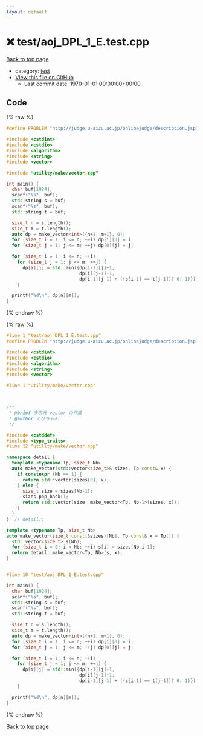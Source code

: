 ```yaml
---
layout: default
---
```


<!-- mathjax config similar to math.stackexchange -->
<script type="text/javascript" async
  src="https://cdnjs.cloudflare.com/ajax/libs/mathjax/2.7.5/MathJax.js?config=TeX-MML-AM_CHTML">
</script>
<script type="text/x-mathjax-config">
  MathJax.Hub.Config({
    TeX: { equationNumbers: { autoNumber: "AMS" }},
    tex2jax: {
      inlineMath: [ ['$','$'] ],
      processEscapes: true
    },
    "HTML-CSS": { matchFontHeight: false },
    displayAlign: "left",
    displayIndent: "2em"
  });
</script>

<script type="text/javascript" src="https://cdnjs.cloudflare.com/ajax/libs/jquery/3.4.1/jquery.min.js"></script>
<script src="https://cdn.jsdelivr.net/npm/jquery-balloon-js@1.1.2/jquery.balloon.min.js" integrity="sha256-ZEYs9VrgAeNuPvs15E39OsyOJaIkXEEt10fzxJ20+2I=" crossorigin="anonymous"></script>
<script type="text/javascript" src="../../assets/js/copy-button.js"></script>
<link rel="stylesheet" href="../../assets/css/copy-button.css" />


# :x: test/aoj_DPL_1_E.test.cpp

<a href="../../index.html">Back to top page</a>

* category: <a href="../../index.html#098f6bcd4621d373cade4e832627b4f6">test</a>
* <a href="{{ site.github.repository_url }}/blob/master/test/aoj_DPL_1_E.test.cpp">View this file on GitHub</a>
    - Last commit date: 1970-01-01 00:00:00+00:00




## Code

<a id="unbundled"></a>
{% raw %}
```cpp
#define PROBLEM "http://judge.u-aizu.ac.jp/onlinejudge/description.jsp?id=DPL_1_E"

#include <cstdint>
#include <cstdio>
#include <algorithm>
#include <string>
#include <vector>

#include "utility/make/vector.cpp"

int main() {
  char buf[1024];
  scanf("%s", buf);
  std::string s = buf;
  scanf("%s", buf);
  std::string t = buf;

  size_t n = s.length();
  size_t m = t.length();
  auto dp = make_vector<int>({n+1, m+1}, 0);
  for (size_t i = 1; i <= n; ++i) dp[i][0] = i;
  for (size_t j = 1; j <= m; ++j) dp[0][j] = j;

  for (size_t i = 1; i <= n; ++i)
    for (size_t j = 1; j <= m; ++j) {
      dp[i][j] = std::min({dp[i-1][j]+1,
                           dp[i][j-1]+1,
                           dp[i-1][j-1] + ((s[i-1] == t[j-1])? 0: 1)});
    }

  printf("%d\n", dp[n][m]);
}

```
{% endraw %}

<a id="bundled"></a>
{% raw %}
```cpp
#line 1 "test/aoj_DPL_1_E.test.cpp"
#define PROBLEM "http://judge.u-aizu.ac.jp/onlinejudge/description.jsp?id=DPL_1_E"

#include <cstdint>
#include <cstdio>
#include <algorithm>
#include <string>
#include <vector>

#line 1 "utility/make/vector.cpp"



/**
 * @brief 多次元 vector の作成
 * @author えびちゃん
 */

#include <cstddef>
#include <type_traits>
#line 12 "utility/make/vector.cpp"

namespace detail {
  template <typename Tp, size_t Nb>
  auto make_vector(std::vector<size_t>& sizes, Tp const& x) {
    if constexpr (Nb == 1) {
      return std::vector(sizes[0], x);
    } else {
      size_t size = sizes[Nb-1];
      sizes.pop_back();
      return std::vector(size, make_vector<Tp, Nb-1>(sizes, x));
    }
  }
}  // detail::

template <typename Tp, size_t Nb>
auto make_vector(size_t const(&sizes)[Nb], Tp const& x = Tp()) {
  std::vector<size_t> s(Nb);
  for (size_t i = 0; i < Nb; ++i) s[i] = sizes[Nb-i-1];
  return detail::make_vector<Tp, Nb>(s, x);
}


#line 10 "test/aoj_DPL_1_E.test.cpp"

int main() {
  char buf[1024];
  scanf("%s", buf);
  std::string s = buf;
  scanf("%s", buf);
  std::string t = buf;

  size_t n = s.length();
  size_t m = t.length();
  auto dp = make_vector<int>({n+1, m+1}, 0);
  for (size_t i = 1; i <= n; ++i) dp[i][0] = i;
  for (size_t j = 1; j <= m; ++j) dp[0][j] = j;

  for (size_t i = 1; i <= n; ++i)
    for (size_t j = 1; j <= m; ++j) {
      dp[i][j] = std::min({dp[i-1][j]+1,
                           dp[i][j-1]+1,
                           dp[i-1][j-1] + ((s[i-1] == t[j-1])? 0: 1)});
    }

  printf("%d\n", dp[n][m]);
}

```
{% endraw %}

<a href="../../index.html">Back to top page</a>


